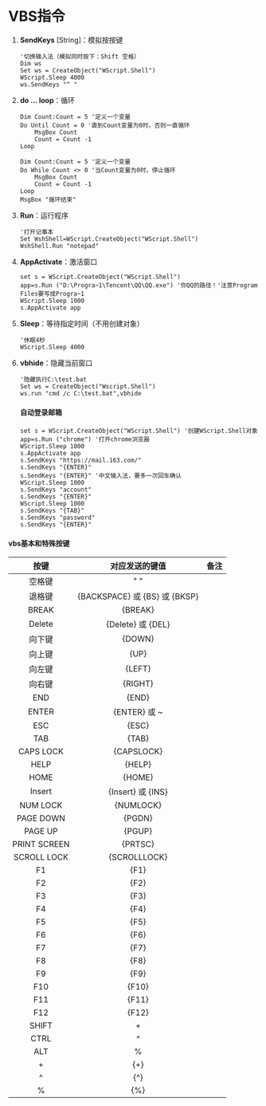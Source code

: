 # VBS指令

1. **SendKeys** [String]：模拟按按键

   ```vbscript
   '切换输入法（模拟同时按下：Shift 空格）
   Dim ws
   Set ws = CreateObject("WScript.Shell")
   WScript.Sleep 4000
   ws.SendKeys "^ "
   ```

2. **do ... loop**：循环

   ```vbscript
   Dim Count:Count = 5 '定义一个变量
   Do Until Count = 0 '直到Count变量为0时，否则一直循环
       MsgBox Count
       Count = Count -1
   Loop
   ```

   ```vbscript
   Dim Count:Count = 5 '定义一个变量
   Do While Count <> 0 '当Count变量为0时，停止循环
       MsgBox Count
       Count = Count -1
   Loop
   MsgBox "循环结束"
   ```

3. **Run**：运行程序

   ```vbscript
   '打开记事本
   Set WshShell=WScript.CreateObject("WScript.Shell") 
   WshShell.Run "notepad"
   ```

4. **AppActivate**：激活窗口

   ```vbscript
   set s = WScript.CreateObject("WScript.Shell")
   app=s.Run ("D:\Progra~1\Tencent\QQ\QQ.exe") '你QQ的路径！'注意Program Files要写成Progra~1
   WScript.Sleep 1000
   s.AppActivate app
   ```

5. **Sleep**：等待指定时间（不用创建对象）

   ```vbscript
   '休眠4秒
   WScript.Sleep 4000
   ```

6. **vbhide**：隐藏当前窗口

   ```vbscript
   '隐藏执行C:\test.bat
   Set ws = CreateObject("Wscript.Shell") 
   ws.run "cmd /c C:\test.bat",vbhide
   ```





   #### 自动登录邮箱

   ```vbscript
   set s = WScript.CreateObject("WScript.Shell") '创建WScript.Shell对象
   app=s.Run ("chrome") '打开chrome浏览器
   WScript.Sleep 1000
   s.AppActivate app
   s.SendKeys "https://mail.163.com/"
   s.SendKeys "{ENTER}"
   s.SendKeys "{ENTER}" '中文输入法，要多一次回车确认
   WScript.Sleep 1000
   s.SendKeys "account"
   s.SendKeys "{ENTER}"
   WScript.Sleep 1000
   s.SendKeys "{TAB}"
   s.SendKeys "password"
   s.SendKeys "{ENTER}"
   ```




#### vbs基本和特殊按键

|     按键     |        对应发送的键值         | 备注 |
| :----------: | :---------------------------: | :--: |
|    空格键    |              " "              |      |
|    退格键    | {BACKSPACE} 或 {BS} 或 {BKSP} |      |
|    BREAK     |            {BREAK}            |      |
|    Delete    |   {Delete}     或     {DEL}   |      |
|    向下键    |            {DOWN}             |      |
|    向上键    |             {UP}              |      |
|    向左键    |            {LEFT}             |      |
|    向右键    |            {RIGHT}            |      |
|     END      |             {END}             |      |
|    ENTER     |     {ENTER}     或     ~      |      |
|     ESC      |             {ESC}             |      |
|     TAB      |             {TAB}             |      |
|  CAPS LOCK   |          {CAPSLOCK}           |      |
|     HELP     |            {HELP}             |      |
|     HOME     |            {HOME}             |      |
|    Insert    |   {Insert}     或     {INS}   |      |
|   NUM LOCK   |           {NUMLOCK}           |      |
|  PAGE DOWN   |            {PGDN}             |      |
|   PAGE UP    |            {PGUP}             |      |
| PRINT SCREEN |            {PRTSC}            |      |
| SCROLL LOCK  |         {SCROLLLOCK}          |      |
|      F1      |             {F1}              |      |
|      F2      |             {F2}              |      |
|      F3      |             {F3}              |      |
|      F4      |             {F4}              |      |
|      F5      |             {F5}              |      |
|      F6      |             {F6}              |      |
|      F7      |             {F7}              |      |
|      F8      |             {F8}              |      |
|      F9      |             {F9}              |      |
|     F10      |             {F10}             |      |
|     F11      |             {F11}             |      |
|     F12      |             {F12}             |      |
|    SHIFT     |               +               |      |
|     CTRL     |               ^               |      |
|     ALT      |               %               |      |
|      +       |              {+}              |      |
|      ^       |              {^}              |      |
|      %       |             \{%\}             |      |


